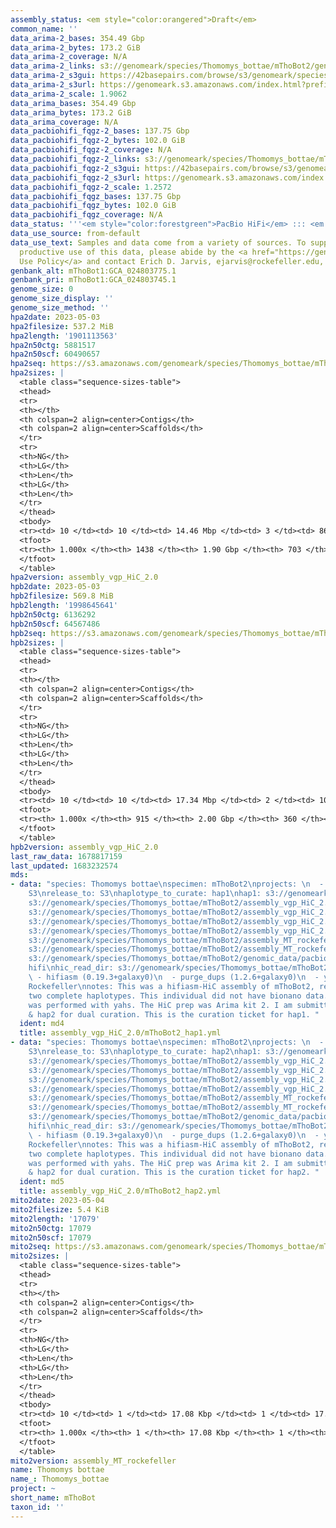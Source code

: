 ```yaml
---
assembly_status: <em style="color:orangered">Draft</em>
common_name: ''
data_arima-2_bases: 354.49 Gbp
data_arima-2_bytes: 173.2 GiB
data_arima-2_coverage: N/A
data_arima-2_links: s3://genomeark/species/Thomomys_bottae/mThoBot2/genomic_data/arima/<br>
data_arima-2_s3gui: https://42basepairs.com/browse/s3/genomeark/species/Thomomys_bottae/mThoBot2/genomic_data/arima/
data_arima-2_s3url: https://genomeark.s3.amazonaws.com/index.html?prefix=species/Thomomys_bottae/mThoBot2/genomic_data/arima/
data_arima-2_scale: 1.9062
data_arima_bases: 354.49 Gbp
data_arima_bytes: 173.2 GiB
data_arima_coverage: N/A
data_pacbiohifi_fqgz-2_bases: 137.75 Gbp
data_pacbiohifi_fqgz-2_bytes: 102.0 GiB
data_pacbiohifi_fqgz-2_coverage: N/A
data_pacbiohifi_fqgz-2_links: s3://genomeark/species/Thomomys_bottae/mThoBot2/genomic_data/pacbio_hifi/<br>
data_pacbiohifi_fqgz-2_s3gui: https://42basepairs.com/browse/s3/genomeark/species/Thomomys_bottae/mThoBot2/genomic_data/pacbio_hifi/
data_pacbiohifi_fqgz-2_s3url: https://genomeark.s3.amazonaws.com/index.html?prefix=species/Thomomys_bottae/mThoBot2/genomic_data/pacbio_hifi/
data_pacbiohifi_fqgz-2_scale: 1.2572
data_pacbiohifi_fqgz_bases: 137.75 Gbp
data_pacbiohifi_fqgz_bytes: 102.0 GiB
data_pacbiohifi_fqgz_coverage: N/A
data_status: '''<em style="color:forestgreen">PacBio HiFi</em> ::: <em style="color:forestgreen">Arima</em>'''
data_use_source: from-default
data_use_text: Samples and data come from a variety of sources. To support fair and
  productive use of this data, please abide by the <a href="https://genome10k.soe.ucsc.edu/data-use-policies/">Data
  Use Policy</a> and contact Erich D. Jarvis, ejarvis@rockefeller.edu, with any questions.
genbank_alt: mThoBot1:GCA_024803775.1
genbank_pri: mThoBot1:GCA_024803745.1
genome_size: 0
genome_size_display: ''
genome_size_method: ''
hpa2date: 2023-05-03
hpa2filesize: 537.2 MiB
hpa2length: '1901113563'
hpa2n50ctg: 5881517
hpa2n50scf: 60490657
hpa2seq: https://s3.amazonaws.com/genomeark/species/Thomomys_bottae/mThoBot2/assembly_vgp_HiC_2.0/mThoBot2.HiC.hap1.20230503.fasta.gz
hpa2sizes: |
  <table class="sequence-sizes-table">
  <thead>
  <tr>
  <th></th>
  <th colspan=2 align=center>Contigs</th>
  <th colspan=2 align=center>Scaffolds</th>
  </tr>
  <tr>
  <th>NG</th>
  <th>LG</th>
  <th>Len</th>
  <th>LG</th>
  <th>Len</th>
  </tr>
  </thead>
  <tbody>
  <tr><td> 10 </td><td> 10 </td><td> 14.46 Mbp </td><td> 3 </td><td> 86.34 Mbp </td></tr><tr><td> 20 </td><td> 26 </td><td> 10.59 Mbp </td><td> 5 </td><td> 84.78 Mbp </td></tr><tr><td> 30 </td><td> 45 </td><td> 8.85 Mbp </td><td> 7 </td><td> 76.12 Mbp </td></tr><tr><td> 40 </td><td> 69 </td><td> 7.38 Mbp </td><td> 10 </td><td> 66.97 Mbp </td></tr><tr style="background-color:#cccccc;"><td> 50 </td><td> 98 </td><td style="background-color:#88ff88;"> 5.88 Mbp </td><td> 13 </td><td style="background-color:#88ff88;"> 60.49 Mbp </td></tr><tr><td> 60 </td><td> 134 </td><td> 4.50 Mbp </td><td> 16 </td><td> 51.83 Mbp </td></tr><tr><td> 70 </td><td> 185 </td><td> 3.22 Mbp </td><td> 20 </td><td> 40.20 Mbp </td></tr><tr><td> 80 </td><td> 259 </td><td> 1.93 Mbp </td><td> 26 </td><td> 26.84 Mbp </td></tr><tr><td> 90 </td><td> 397 </td><td> 0.89 Mbp </td><td> 39 </td><td> 7.45 Mbp </td></tr><tr><td> 100 </td><td> 1438 </td><td> 11.06 Kbp </td><td> 703 </td><td> 11.06 Kbp </td></tr></tbody>
  <tfoot>
  <tr><th> 1.000x </th><th> 1438 </th><th> 1.90 Gbp </th><th> 703 </th><th> 1.90 Gbp </th></tr>
  </tfoot>
  </table>
hpa2version: assembly_vgp_HiC_2.0
hpb2date: 2023-05-03
hpb2filesize: 569.8 MiB
hpb2length: '1998645641'
hpb2n50ctg: 6136292
hpb2n50scf: 64567486
hpb2seq: https://s3.amazonaws.com/genomeark/species/Thomomys_bottae/mThoBot2/assembly_vgp_HiC_2.0/mThoBot2.HiC.hap2.20230503.fasta.gz
hpb2sizes: |
  <table class="sequence-sizes-table">
  <thead>
  <tr>
  <th></th>
  <th colspan=2 align=center>Contigs</th>
  <th colspan=2 align=center>Scaffolds</th>
  </tr>
  <tr>
  <th>NG</th>
  <th>LG</th>
  <th>Len</th>
  <th>LG</th>
  <th>Len</th>
  </tr>
  </thead>
  <tbody>
  <tr><td> 10 </td><td> 10 </td><td> 17.34 Mbp </td><td> 2 </td><td> 106.22 Mbp </td></tr><tr><td> 20 </td><td> 24 </td><td> 11.93 Mbp </td><td> 5 </td><td> 85.91 Mbp </td></tr><tr><td> 30 </td><td> 43 </td><td> 9.30 Mbp </td><td> 7 </td><td> 82.32 Mbp </td></tr><tr><td> 40 </td><td> 67 </td><td> 7.57 Mbp </td><td> 9 </td><td> 71.63 Mbp </td></tr><tr style="background-color:#cccccc;"><td> 50 </td><td> 96 </td><td style="background-color:#88ff88;"> 6.14 Mbp </td><td> 12 </td><td style="background-color:#88ff88;"> 64.57 Mbp </td></tr><tr><td> 60 </td><td> 133 </td><td> 4.82 Mbp </td><td> 16 </td><td> 59.15 Mbp </td></tr><tr><td> 70 </td><td> 180 </td><td> 3.76 Mbp </td><td> 19 </td><td> 50.19 Mbp </td></tr><tr><td> 80 </td><td> 243 </td><td> 2.56 Mbp </td><td> 24 </td><td> 31.63 Mbp </td></tr><tr><td> 90 </td><td> 347 </td><td> 1.31 Mbp </td><td> 35 </td><td> 10.87 Mbp </td></tr><tr><td> 100 </td><td> 915 </td><td> 14.78 Kbp </td><td> 360 </td><td> 14.78 Kbp </td></tr></tbody>
  <tfoot>
  <tr><th> 1.000x </th><th> 915 </th><th> 2.00 Gbp </th><th> 360 </th><th> 2.00 Gbp </th></tr>
  </tfoot>
  </table>
hpb2version: assembly_vgp_HiC_2.0
last_raw_data: 1678817159
last_updated: 1683232574
mds:
- data: "species: Thomomys bottae\nspecimen: mThoBot2\nprojects: \n  - vgp\ndata_location:
    S3\nrelease_to: S3\nhaplotype_to_curate: hap1\nhap1: s3://genomeark/species/Thomomys_bottae/mThoBot2/assembly_vgp_HiC_2.0/mThoBot2.HiC.hap1.20230503.fasta.gz\nhap2:
    s3://genomeark/species/Thomomys_bottae/mThoBot2/assembly_vgp_HiC_2.0/mThoBot2.HiC.hap2.20230503.fasta.gz\npretext_hap1:
    s3://genomeark/species/Thomomys_bottae/mThoBot2/assembly_vgp_HiC_2.0/evaluation/hap1/pretext/mThoBot2_hap1__s2_heatmap.pretext\npretext_hap2:
    s3://genomeark/species/Thomomys_bottae/mThoBot2/assembly_vgp_HiC_2.0/evaluation/hap2/pretext/mThoBot2_hap2__s2_heatmap.pretext\nkmer_spectra_img:
    s3://genomeark/species/Thomomys_bottae/mThoBot2/assembly_vgp_HiC_2.0/evaluation/merqury_postpurge/mThoBot2_png/\nmito:
    s3://genomeark/species/Thomomys_bottae/mThoBot2/assembly_MT_rockefeller/mThoBot2.MT.20230504.fasta.gz\nmito_gb:
    s3://genomeark/species/Thomomys_bottae/mThoBot2/assembly_MT_rockefeller/mThoBot2.MT.20230504.gb\npacbio_read_dir:
    s3://genomeark/species/Thomomys_bottae/mThoBot2/genomic_data/pacbio_hifi/\npacbio_read_type:
    hifi\nhic_read_dir: s3://genomeark/species/Thomomys_bottae/mThoBot2/genomic_data/arima/\npipeline:\n
    \ - hifiasm (0.19.3+galaxy0)\n  - purge_dups (1.2.6+galaxy0)\n  - yahs (1.2a.2+galaxy0)\nassembled_by_group:
    Rockefeller\nnotes: This was a hifiasm-HiC assembly of mThoBot2, resulting in
    two complete haplotypes. This individual did not have bionano data. HiC scaffolding
    was performed with yahs. The HiC prep was Arima kit 2. I am submitting both hap1
    & hap2 for dual curation. This is the curation ticket for hap1. "
  ident: md4
  title: assembly_vgp_HiC_2.0/mThoBot2_hap1.yml
- data: "species: Thomomys bottae\nspecimen: mThoBot2\nprojects: \n  - vgp\ndata_location:
    S3\nrelease_to: S3\nhaplotype_to_curate: hap2\nhap1: s3://genomeark/species/Thomomys_bottae/mThoBot2/assembly_vgp_HiC_2.0/mThoBot2.HiC.hap1.20230503.fasta.gz\nhap2:
    s3://genomeark/species/Thomomys_bottae/mThoBot2/assembly_vgp_HiC_2.0/mThoBot2.HiC.hap2.20230503.fasta.gz\npretext_hap1:
    s3://genomeark/species/Thomomys_bottae/mThoBot2/assembly_vgp_HiC_2.0/evaluation/hap1/pretext/mThoBot2_hap1__s2_heatmap.pretext\npretext_hap2:
    s3://genomeark/species/Thomomys_bottae/mThoBot2/assembly_vgp_HiC_2.0/evaluation/hap2/pretext/mThoBot2_hap2__s2_heatmap.pretext\nkmer_spectra_img:
    s3://genomeark/species/Thomomys_bottae/mThoBot2/assembly_vgp_HiC_2.0/evaluation/merqury_postpurge/mThoBot2_png/\nmito:
    s3://genomeark/species/Thomomys_bottae/mThoBot2/assembly_MT_rockefeller/mThoBot2.MT.20230504.fasta.gz\nmito_gb:
    s3://genomeark/species/Thomomys_bottae/mThoBot2/assembly_MT_rockefeller/mThoBot2.MT.20230504.gb\npacbio_read_dir:
    s3://genomeark/species/Thomomys_bottae/mThoBot2/genomic_data/pacbio_hifi/\npacbio_read_type:
    hifi\nhic_read_dir: s3://genomeark/species/Thomomys_bottae/mThoBot2/genomic_data/arima/\npipeline:\n
    \ - hifiasm (0.19.3+galaxy0)\n  - purge_dups (1.2.6+galaxy0)\n  - yahs (1.2a.2+galaxy0)\nassembled_by_group:
    Rockefeller\nnotes: This was a hifiasm-HiC assembly of mThoBot2, resulting in
    two complete haplotypes. This individual did not have bionano data. HiC scaffolding
    was performed with yahs. The HiC prep was Arima kit 2. I am submitting both hap1
    & hap2 for dual curation. This is the curation ticket for hap2. "
  ident: md5
  title: assembly_vgp_HiC_2.0/mThoBot2_hap2.yml
mito2date: 2023-05-04
mito2filesize: 5.4 KiB
mito2length: '17079'
mito2n50ctg: 17079
mito2n50scf: 17079
mito2seq: https://s3.amazonaws.com/genomeark/species/Thomomys_bottae/mThoBot2/assembly_MT_rockefeller/mThoBot2.MT.20230504.fasta.gz
mito2sizes: |
  <table class="sequence-sizes-table">
  <thead>
  <tr>
  <th></th>
  <th colspan=2 align=center>Contigs</th>
  <th colspan=2 align=center>Scaffolds</th>
  </tr>
  <tr>
  <th>NG</th>
  <th>LG</th>
  <th>Len</th>
  <th>LG</th>
  <th>Len</th>
  </tr>
  </thead>
  <tbody>
  <tr><td> 10 </td><td> 1 </td><td> 17.08 Kbp </td><td> 1 </td><td> 17.08 Kbp </td></tr><tr><td> 20 </td><td> 1 </td><td> 17.08 Kbp </td><td> 1 </td><td> 17.08 Kbp </td></tr><tr><td> 30 </td><td> 1 </td><td> 17.08 Kbp </td><td> 1 </td><td> 17.08 Kbp </td></tr><tr><td> 40 </td><td> 1 </td><td> 17.08 Kbp </td><td> 1 </td><td> 17.08 Kbp </td></tr><tr style="background-color:#cccccc;"><td> 50 </td><td> 1 </td><td style="background-color:#ff8888;"> 17.08 Kbp </td><td> 1 </td><td style="background-color:#ff8888;"> 17.08 Kbp </td></tr><tr><td> 60 </td><td> 1 </td><td> 17.08 Kbp </td><td> 1 </td><td> 17.08 Kbp </td></tr><tr><td> 70 </td><td> 1 </td><td> 17.08 Kbp </td><td> 1 </td><td> 17.08 Kbp </td></tr><tr><td> 80 </td><td> 1 </td><td> 17.08 Kbp </td><td> 1 </td><td> 17.08 Kbp </td></tr><tr><td> 90 </td><td> 1 </td><td> 17.08 Kbp </td><td> 1 </td><td> 17.08 Kbp </td></tr><tr><td> 100 </td><td> 1 </td><td> 17.08 Kbp </td><td> 1 </td><td> 17.08 Kbp </td></tr></tbody>
  <tfoot>
  <tr><th> 1.000x </th><th> 1 </th><th> 17.08 Kbp </th><th> 1 </th><th> 17.08 Kbp </th></tr>
  </tfoot>
  </table>
mito2version: assembly_MT_rockefeller
name: Thomomys bottae
name_: Thomomys_bottae
project: ~
short_name: mThoBot
taxon_id: ''
---
```

